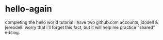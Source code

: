 # hello-again
completing the hello world tutorial
i have two github.com accounts, jdodell & jereodell. worry that i'll forget this fact, but it will help me practice "shared" editing.
